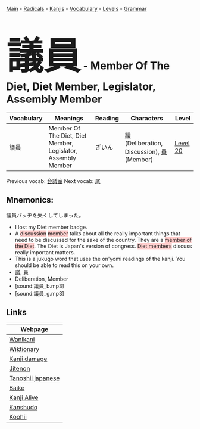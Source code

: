 <style> bigfont {font-size: 100px}</style>
[Main](../README.md) -
[Radicals](../radicals.md) -
[Kanjis](../kanjis.md) -
[Vocabulary](../vocabulary.md) -
[Levels](../levels.md) -
[Grammar](../grammar.md)
# <bigfont> 議員</bigfont> - Member Of The Diet, Diet Member, Legislator, Assembly Member 

| Vocabulary | Meanings | Reading | Characters | Level |
| --- | --- | --- | --- | --- |
| 議員 | Member Of The Diet, Diet Member, Legislator, Assembly Member | ぎいん |  [議](../kanjis/議.md) (Deliberation, Discussion), [員](../kanjis/員.md) (Member) | [Level 20](../levels/wk_level20.md) |

Previous vocab: [会議室](会議室.md) Next vocab: [尾](尾.md) 

## Mnemonics:
議員バッヂを失くしてしまった。
* I lost my Diet member badge.
* A <span style="background-color:#ffcccb"> discussion</span> <span style="background-color:#ffcccb"> member</span> talks about all the really important things that need to be discussed for the sake of the country. They are a <span style="background-color:#ffcccb"> member of the Diet</span>. The Diet is Japan's version of congress. <span style="background-color:#ffcccb"> Diet members</span> discuss really important matters.
* This is a jukugo word that uses the on'yomi readings of the kanji. You should be able to read this on your own.
* 議, 員
* Deliberation, Member
* [sound:議員_b.mp3]
* [sound:議員_g.mp3]


## Links 

| Webpage |
| --- |
| [Wanikani          ](https://www.wanikani.com/kanji/議員) |
| [Wiktionary        ](https://en.wiktionary.org/wiki/議員) |
| [Kanji damage      ](http://www.kanjidamage.com/kanji/search?utf8=✓&q=議員) |
| [Jitenon           ](https://jitenon.com/kanji/議員) |
| [Tanoshii japanese ](https://www.tanoshiijapanese.com/dictionary/kanji.cfm?k=議員) |
| [Baike             ](https://baike.baidu.com/item/議員) |
| [Kanji Alive       ](https://app.kanjialive.com/議員) |
| [Kanshudo          ](https://www.kanshudo.com/searchmn?q=議員) |
| [Koohii            ](https://kanji.koohii.com/study/kanji/議員) |
